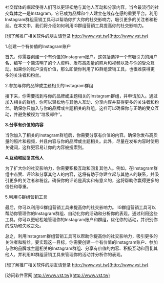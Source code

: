社交媒体的崛起使得人们可以更轻松地与其他人互动和分享内容。当今最流行的社交媒体之一是Instagram，它已成为品牌和个人建立在线存在感的重要平台。利用Instagram群组营销工具可以帮助你扩大你的社交影响力，吸引更多的关注者和粉丝。在本文中，我们将介绍如何利用IG群组营销工具提高你的社交影响力。

[想了解推广相关软件的朋友请登录 http://www.vst.tw](http://www.vst.tw)

1.创建一个有价值的Instagram账户

首先，你需要创建一个有价值的Instagram账户。这包括选择一个有吸引力的用户名、编写一个简洁明了的个人资料、发布高质量的照片和视频以及与你的受众互动。如果你的账户没有价值，那么即使你利用了IG群组营销工具，也很难获得更多的关注者和粉丝。

2.参加与你的品牌或主题相关的Instagram群组

接下来，你需要找到与你的品牌或主题相关的Instagram群组，并申请加入。通过加入相关的群组，你可以轻松地与其他人互动、分享内容并获得更多的关注者和粉丝。确保你只加入与你的品牌或主题相关的群组，这样可以确保你与正确的受众互动，并避免被视为“垃圾邮件”。

**3.分享有价值的内容**

当你加入了相关的Instagram群组后，你需要分享有价值的内容。确保你发布高质量的照片和视频，并且内容与你的品牌或主题相关。此外，尽量在发布内容时使用关键词，这样更容易让你的内容被搜索到。

**4.互动和回复其他人**

为了扩大你的社交影响力，你需要积极互动和回复其他人。例如，在Instagram群组中点赞、评论和分享其他人的内容，这将有助于你建立起与其他人的联系，并吸引更多的关注者和粉丝。确保你的评论是真实和有意义的，这将帮助你赢得更多的信任和尊重。

5.利用IG群组营销工具

最后，你可以利用IG群组营销工具来提高你的社交影响力。 IG群组营销工具可以帮助你管理你的Instagram群组、自动化你的活动和分析你的表现。通过利用这些工具，你可以更轻松地管理你的Instagram账户和群组，优化你的活动，并识别你的成功和失败之处。

总之，利用Instagram群组营销工具可以帮助你提高你的社交影响力，吸引更多的关注者和粉丝。要实现这一目标，你需要创建一个有价值的Instagram账户、参加与你的品牌或主题相关的Instagram群组、分享有价值的内容、积极互动和回复其他人，并利用IG群组营销工具来管理你的活动并分析你的表现。

[想了解推广相关软件的朋友请登录 http://www.vst.tw](http://www.vst.tw)


[访问软件官网 http://www.vst.tw](http://www.vst.tw)
